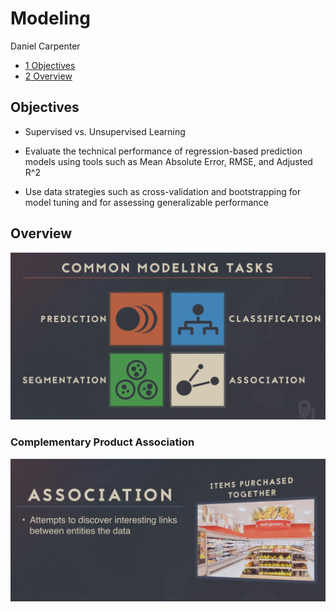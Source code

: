 Modeling
================
Daniel Carpenter

-   <a href="#objectives" id="toc-objectives"><span
    class="toc-section-number">1</span> Objectives</a>
-   <a href="#overview" id="toc-overview"><span
    class="toc-section-number">2</span> Overview</a>

## Objectives

-   Supervised vs. Unsupervised Learning

-   Evaluate the technical performance of regression-based prediction
    models using tools such as Mean Absolute Error, RMSE, and Adjusted
    R^2

-   Use data strategies such as cross-validation and bootstrapping for
    model tuning and for assessing generalizable performance

## Overview

<img src="images/paste-3A0CA45F.png" width="550" />

### Complementary Product Association

<img src="images/paste-277BDCE1.png" width="550" />
